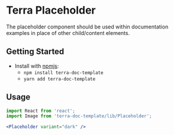 # Terra Placeholder

The placeholder component should be used within documentation examples in place of other child/content elements.

## Getting Started

- Install with [npmjs](https://www.npmjs.com):
  - `npm install terra-doc-template`
  - `yarn add terra-doc-template`

## Usage

```jsx
import React from 'react';
import Image from 'terra-doc-template/lib/Placeholder';

<Placeholder variant="dark" />
```
